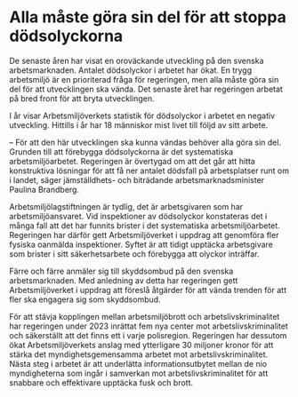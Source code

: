 # Alla måste göra sin del för att stoppa dödsolyckorna

De senaste åren har visat en oroväckande utveckling på den svenska arbetsmarknaden. Antalet dödsolyckor i arbetet har ökat. En trygg arbetsmiljö är en prioriterad fråga för regeringen, men alla måste göra sin del för att utvecklingen ska vända. Det senaste året har regeringen arbetat på bred front för att bryta utvecklingen.

I år visar Arbetsmiljöverkets statistik för dödsolyckor i arbetet en negativ utveckling. Hittills i år har 18 människor mist livet till följd av sitt arbete.

– För att den här utvecklingen ska kunna vändas behöver alla göra sin del. Grunden till att förebygga dödsolyckorna är det systematiska arbetsmiljöarbetet. Regeringen är övertygad om att det går att hitta konstruktiva lösningar för att få ner antalet dödsfall på arbetsplatser runt om i landet, säger jämställdhets- och biträdande arbetsmarknadsminister Paulina Brandberg.

Arbetsmiljölagstiftningen är tydlig, det är arbetsgivaren som har arbetsmiljöansvaret. Vid inspektioner av dödsolyckor konstateras det i många fall att det har funnits brister i det systematiska arbetsmiljöarbetet. Regeringen har därför gett Arbetsmiljöverket i uppdrag att genomföra fler fysiska oanmälda inspektioner. Syftet är att tidigt upptäcka arbetsgivare som brister i sitt säkerhetsarbete och förebygga att olyckor inträffar.

Färre och färre anmäler sig till skyddsombud på den svenska arbetsmarknaden. Med anledning av detta har regeringen gett Arbetsmiljöverket i uppdrag att föreslå åtgärder för att vända trenden för att fler ska engagera sig som skyddsombud.

För att stävja kopplingen mellan arbetsmiljöbrott och arbetslivskriminalitet har regeringen under 2023 inrättat fem nya center mot arbetslivskriminalitet och säkerställt att det finns ett i varje polisregion. Regeringen har dessutom ökat Arbetsmiljöverkets anslag med ytterligare 30 miljoner kronor för att stärka det myndighetsgemensamma arbetet mot arbetslivskriminalitet. Nästa steg i arbetet är att underlätta informationsutbytet mellan de nio myndigheterna som ingår i samverkan mot arbetslivskriminalitet för att snabbare och effektivare upptäcka fusk och brott.
